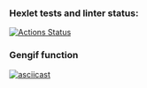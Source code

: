 ### Hexlet tests and linter status:
[![Actions Status](https://github.com/Rjkec/frontend-project-lvl2/workflows/hexlet-check/badge.svg)](https://github.com/Rjkec/frontend-project-lvl2/actions)

### Gengif function 
[![asciicast](https://asciinema.org/a/51tcZ1HGgKXKfECZfGRfbAQGQ.svg)](https://asciinema.org/a/51tcZ1HGgKXKfECZfGRfbAQGQ)